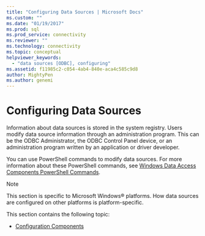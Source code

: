 ```yaml
---
title: "Configuring Data Sources | Microsoft Docs"
ms.custom: ""
ms.date: "01/19/2017"
ms.prod: sql
ms.prod_service: connectivity
ms.reviewer: ""
ms.technology: connectivity
ms.topic: conceptual
helpviewer_keywords: 
  - "data sources [ODBC], configuring"
ms.assetid: f11985c2-c054-4ab4-840e-aca4c585c9d8
author: MightyPen
ms.author: genemi
---
```

# Configuring Data Sources
Information about data sources is stored in the system registry. Users modify data source information through an administration program. This can be the ODBC Administrator, the ODBC Control Panel device, or an administration program written by an application or driver developer.  
  
 You can use PowerShell commands to modify data sources. For more information about these PowerShell commands, see [Windows Data Access Components PowerShell Commands](https://msdn.microsoft.com/library/windows/desktop/jj134064.aspx).  
  
> [!NOTE]  
>  This section is specific to Microsoft Windows® platforms. How data sources are configured on other platforms is platform-specific.  
  
 This section contains the following topic:  
  
-   [Configuration Components](../../../odbc/reference/install/configuration-components.md)
